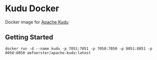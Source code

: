 # Kudu Docker
Docker image for [Apache Kudu](https://github.com/apache/kudu)

## Getting Started

```
docker run -d --name kudu -p 7051:7051 -p 7050:7050 -p 8051:8051 -p 8050:8050 amfoerster/apache-kudu:latest

```



